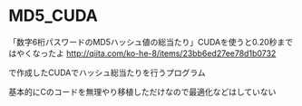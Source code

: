# MD5_CUDA

「数字6桁パスワードのMD5ハッシュ値の総当たり」CUDAを使うと0.20秒まではやくなったよ
http://qiita.com/ko-he-8/items/23bb6ed27ee78d1b0732

で作成したCUDAでハッシュ総当たりを行うプログラム

基本的にCのコードを無理やり移植しただけなので最適化などはしていない
